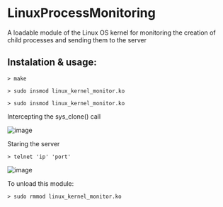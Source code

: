 
# LinuxProcessMonitoring
A loadable module of the Linux OS kernel for monitoring the creation of child processes and sending them to the server


## Instalation & usage:

```
> make
```

```
> sudo insmod linux_kernel_monitor.ko
```

```
> sudo insmod linux_kernel_monitor.ko
```

Intercepting the sys_clone() call

![image](https://user-images.githubusercontent.com/81106878/132882926-0504a7ee-71d3-49f9-becb-7a8d607b82b3.png)

Staring the server 

```
> telnet 'ip' 'port'
```

![image](https://user-images.githubusercontent.com/81106878/132883222-ee019ad2-20e8-4c6b-a1d9-685b42b23160.png)

To unload this module:

```
> sudo rmmod linux_kernel_monitor.ko
```


